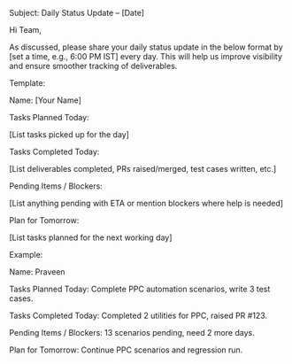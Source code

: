 Subject: Daily Status Update – [Date]

Hi Team,

As discussed, please share your daily status update in the below format by [set a time, e.g., 6:00 PM IST] every day. This will help us improve visibility and ensure smoother tracking of deliverables.

Template:

Name: [Your Name]

Tasks Planned Today:

[List tasks picked up for the day]

Tasks Completed Today:

[List deliverables completed, PRs raised/merged, test cases written, etc.]

Pending Items / Blockers:

[List anything pending with ETA or mention blockers where help is needed]

Plan for Tomorrow:

[List tasks planned for the next working day]

Example:

Name: Praveen

Tasks Planned Today: Complete PPC automation scenarios, write 3 test cases.

Tasks Completed Today: Completed 2 utilities for PPC, raised PR #123.

Pending Items / Blockers: 13 scenarios pending, need 2 more days.

Plan for Tomorrow: Continue PPC scenarios and regression run.
